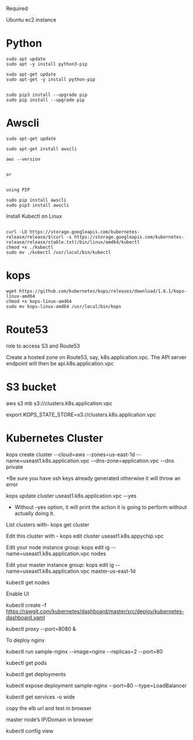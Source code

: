 



Required 

Ubuntu ec2 instance




# Python

```
sudo apt update
sudo apt -y install python3-pip

sudo apt-get update
sudo apt-get -y install python-pip


sudo pip3 install --upgrade pip
sudo pip install --upgrade pip

```



# Awscli

```
sudo apt-get update

sudo apt-get install awscli

aws --version


or 


using PIP

sudo pip install awscli
sudo pip3 install awscli

```


Install Kubectl on Linux


```

curl -LO https://storage.googleapis.com/kubernetes-release/release/$(curl -s https://storage.googleapis.com/kubernetes-release/release/stable.txt)/bin/linux/amd64/kubectl
chmod +x ./kubectl
sudo mv ./kubectl /usr/local/bin/kubectl

```

# kops

```
wget https://github.com/kubernetes/kops/releases/download/1.6.1/kops-linux-amd64
chmod +x kops-linux-amd64
sudo mv kops-linux-amd64 /usr/local/bin/kops

```

# Route53

role to access S3 and Route53

Create a hosted zone on Route53, say, k8s.application.vpc. The API server endpoint will then be api.k8s.application.vpc



# S3 bucket

aws s3 mb s3://clusters.k8s.application.vpc

export KOPS_STATE_STORE=s3://clusters.k8s.application.vpc


# Kubernetes Cluster

kops create cluster --cloud=aws --zones=us-east-1d --name=useast1.k8s.application.vpc --dns-zone=application.vpc --dns private

*Be sure you have ssh keys already generated otherwise it will throw an error

kops update cluster useast1.k8s.application.vpc --yes

* Without –yes option, it will print the action it is going to perform without actually doing it.


List clusters with-  kops get cluster

Edit this cluster with - kops edit cluster useast1.k8s.appychip.vpc

Edit your node instance group: kops edit ig --name=useast1.k8s.application.vpc nodes

Edit your master instance group: kops edit ig --name=useast1.k8s.application.vpc master-us-east-1d

kubectl get nodes

Enable UI

kubectl create -f https://rawgit.com/kubernetes/dashboard/master/src/deploy/kubernetes-dashboard.yaml

kubectl proxy --port=8080 &

To deploy nginx

kubectl run sample-nginx --image=nginx --replicas=2 --port=80

kubectl get pods

kubectl get deployments

kubectl expose deployment sample-nginx --port=80 --type=LoadBalancer

kubectl get services -o wide

copy the elb url and test in browser

master node’s IP/Domain in browser

kubectl config view
